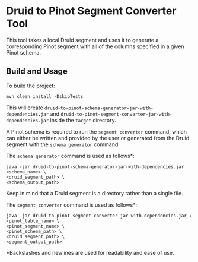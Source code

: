 <!--

    Licensed to the Apache Software Foundation (ASF) under one
    or more contributor license agreements.  See the NOTICE file
    distributed with this work for additional information
    regarding copyright ownership.  The ASF licenses this file
    to you under the Apache License, Version 2.0 (the
    "License"); you may not use this file except in compliance
    with the License.  You may obtain a copy of the License at

      http://www.apache.org/licenses/LICENSE-2.0

    Unless required by applicable law or agreed to in writing,
    software distributed under the License is distributed on an
    "AS IS" BASIS, WITHOUT WARRANTIES OR CONDITIONS OF ANY
    KIND, either express or implied.  See the License for the
    specific language governing permissions and limitations
    under the License.

-->
# Druid to Pinot Segment Converter Tool

This tool takes a local Druid segment and uses it to generate a corresponding Pinot segment with all of the columns 
specified in a given Pinot schema.

## Build and Usage
To build the project:

```
mvn clean install -DskipTests
```


This will create `druid-to-pinot-schema-generator-jar-with-dependencies.jar` and 
`druid-to-pinot-segment-converter-jar-with-dependencies.jar` inside the `target` directory.

A Pinot schema is required to run the `segment converter` command, which can either be written and provided by the user or
generated from the Druid segment with the `schema generator` command.

The `schema generator` command is used as follows*:

```
java -jar druid-to-pinot-schema-generator-jar-with-dependencies.jar <schema_name> \
<druid_segment_path> \
<schema_output_path>
```

Keep in mind that a Druid segment is a directory rather than a single file.

The `segment converter` command is used as follows*:

```
java -jar druid-to-pinot-segment-converter-jar-with-dependencies.jar \
<pinot_table_name> \
<pinot_segment_name> \
<pinot_schema_path> \
<druid_segment_path> \
<segment_output_path>
```

*Backslashes and newlines are used for readability and ease of use.